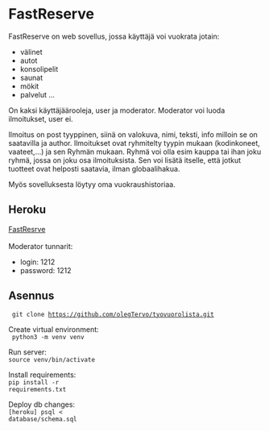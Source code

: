 # FastReserve

FastReserve on web sovellus, jossa käyttäjä voi vuokrata jotain:
- välinet 
- autot
- konsolipelit
- saunat
- mökit
- palvelut
...

On kaksi käyttäjäärooleja, user ja moderator. Moderator voi luoda ilmoitukset, user ei.

Ilmoitus on post tyyppinen, siinä on valokuva, nimi, teksti, info milloin se on saatavilla ja author.
Ilmoitukset ovat ryhmitelty tyypin mukaan (kodinkoneet, vaateet,...) ja sen Ryhmän mukaan.
Ryhmä voi olla esim kauppa tai ihan joku ryhmä, jossa on joku osa ilmoituksista. Sen voi lisätä itselle, että jotkut tuotteet ovat helposti saatavia, ilman globaalihakua.

Myös sovelluksesta löytyy oma vuokraushistoriaa.


Heroku
------
[FastResrve](https://fast-reserve.herokuapp.com) <br><br>
Moderator tunnarit: <br>
- login: 1212 <br>  
- password: 1212

Asennus
------
<code> git clone https://github.com/olegTervo/tyovuorolista.git </code>

Create virtual environment: <br><code> python3 -m venv venv </code>

Run server: <br><code>source venv/bin/activate</code>

Install requirements: <br><code>pip install -r requirements.txt</code>

Deploy db changes: <br><code>[heroku] psql < database/schema.sql</code> 
